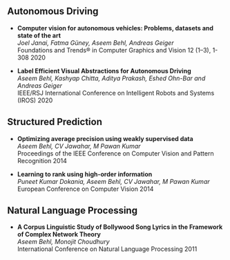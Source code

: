 ## Autonomous Driving

* **Computer vision for autonomous vehicles: Problems, datasets and state of the art**\
*Joel Janai, Fatma Güney, Aseem Behl, Andreas Geiger*\
Foundations and Trends® in Computer Graphics and Vision 12 (1–3), 1-308 2020

* **Label Efficient Visual Abstractions for Autonomous Driving**\
*Aseem Behl, Kashyap Chitta, Aditya Prakash, Eshed Ohn-Bar and Andreas Geiger*\
IEEE/RSJ International Conference on Intelligent Robots and Systems (IROS) 2020


## Structured Prediction

* **Optimizing average precision using weakly supervised data**\
*Aseem Behl, CV Jawahar, M Pawan Kumar*\
Proceedings of the IEEE Conference on Computer Vision and Pattern Recognition 2014

* **Learning to rank using high-order information**\
*Puneet Kumar Dokania, Aseem Behl, CV Jawahar, M Pawan Kumar*\
European Conference on Computer Vision 2014

## Natural Language Processing
* **A Corpus Linguistic Study of Bollywood Song Lyrics in the Framework of Complex Network Theory**\
*Aseem Behl, Monojit Choudhury*\
International Conference on Natural Language Processing 2011
